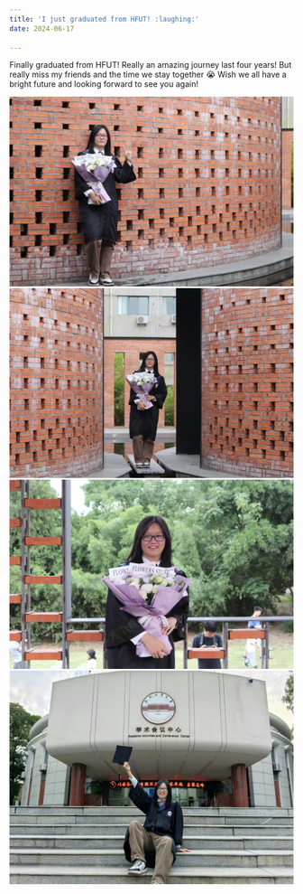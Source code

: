 ```yaml
---
title: 'I just graduated from HFUT! :laughing:'
date: 2024-06-17

---
```


Finally graduated from HFUT! Really an amazing journey last four years!
But really miss my friends and the time we stay together :sob: Wish we all have a bright future and 
looking forward to see you again!

<img src='/images/post/1/1.jpg'>
<img src='/images/post/1/2.jpg'>
<img src='/images/post/1/3.jpg'>
<img src='/images/post/1/4.jpg'>